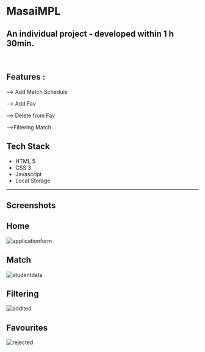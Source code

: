# MasaiMPL

<h2> An individual project - developed within 1 h 30min.</h2>
 <br>
 
  ## Features :
  <p>--> Add Match Schedule</p>
  <p> --> Add Fav </p>
  <p> --> Delete from Fav </p>
  <p> -->Filtering Match </P>

  
## Tech Stack    


- HTML 5
- CSS 3
- Javascript
- Local Storage
<hr>


## Screenshots

   <h2>Home</h2>
   <img src= 'https://user-images.githubusercontent.com/107308031/188959689-e8324174-c120-49bd-bbf3-785b7c9d730b.png'    alt='applicationform'/>
   <h2>Match</h2>
   <img src="https://user-images.githubusercontent.com/107308031/188959781-fe47f6de-ba8b-4b1c-a8a5-f9e4ef36c802.png"  alt='studentdata'/>
  
   ## Filtering 
   <img src="https://user-images.githubusercontent.com/107308031/188959795-9c10d87f-8908-4c35-8067-7f0b83a19e03.png" alt="addited" />
 <h2>Favourites</h2>
   <img src="https://user-images.githubusercontent.com/107308031/188959821-380bf40d-1000-4d5d-a775-67fcb17ce1a8.png" alt="rejected" />
